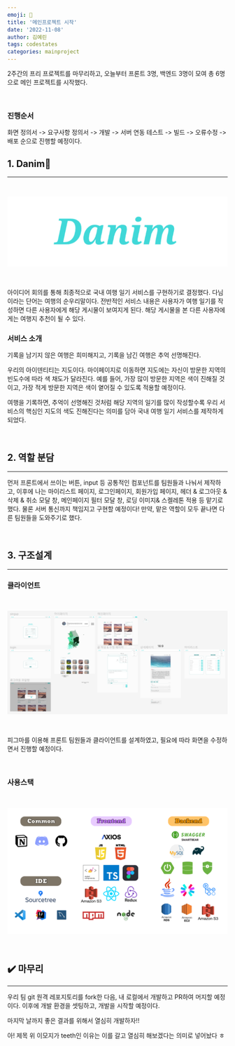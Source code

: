 ```yaml
---
emoji: 🏅
title: '메인프로젝트 시작'
date: '2022-11-08'
author: 김예린
tags: codestates
categories: mainproject
---
```


2주간의 프리 프로젝트를 마무리하고, 오늘부터 프론트 3명, 백엔드 3명이 모여 총 6명으로 메인 프로젝트를 시작했다.

<br>

### 진행순서

화면 정의서 -> 요구사항 정의서 -> 개발 -> 서버 연동 테스트 -> 빌드 -> 오류수정 -> 배포 순으로 진행할 예정이다.

## 1. Danim🌴

---

<br>

![skills.png](Component1.png)

<br>

아이디어 회의를 통해 최종적으로 국내 여행 일기 서비스를 구현하기로 결정했다. 다님이라는 단어는 여행의 순우리말이다.
전반적인 서비스 내용은 사용자가 여행 일기를 작성하면 다른 사용자에게 해당 게시물이 보여지게 된다.
해당 게시물을 본 다른 사용자에게는 여행지 추천이 될 수 있다.

### 서비스 소개

기록을 남기지 않은 여행은 희미해지고, 기록을 남긴 여행은 추억 선명해진다.

우리의 아이덴티티는 지도이다. 마이페이지로 이동하면 지도에는 자신이 방문한 지역의 빈도수에 따라 색 채도가 달라진다.
예를 들어, 가장 많이 방문한 지역은 색이 진해질 것이고, 가장 적게 방문한 지역은 색이 옅어질 수 있도록 적용할 예정이다.

여행을 기록하면, 추억이 선명해진 것처럼 해당 지역의 일기를 많이 작성할수록 우리 서비스의 핵심인 지도의 색도 진해진다는 의미를 담아 국내 여행 일기 서비스를 제작하게 되었다.

<br>

## 2. 역할 분담

---

먼저 프론트에서 쓰이는 버튼, input 등 공통적인 컴포넌트를 팀원들과 나눠서 제작하고,
이후에 나는 마이리스트 페이지, 로그인페이지, 회원가입 페이지, 헤더 & 로그아웃 & 삭제 & 취소 모달 창, 메인페이지 필터 모달 창, 로딩 이미지& 스켈레톤 적용 등 맡기로 했다.
물론 서버 통신까지 책임지고 구현할 예정이다!
만약, 맡은 역할이 모두 끝나면 다른 팀원들을 도와주기로 했다.

<br>

## 3. 구조설계

---

### 클라이언트

<br>

![skills.png](danimFig.png)

<br>

피그마를 이용해 프론트 팀원들과 클라이언트를 설계하였고, 필요에 따라 화면을 수정하면서 진행할 예정이다.

<br>

### 사용스택

<br>

![skills.png](skills.png)

<br>

## ✔️ 마무리

---

우리 팀 git 원격 레포지토리를 fork한 다음, 내 로컬에서 개발하고 PR하여 머지할 예정이다. 이후에 개발 환경을 셋팅하고, 개발을 시작할 예정이다.

마지막 날까지 좋은 결과를 위해서 열심히 개발하자!!

아! 제목 위 이모지가 teeth인 이유는 이를 갈고 열심히 해보겠다는 의미로 넣어놨다 ㅎ
